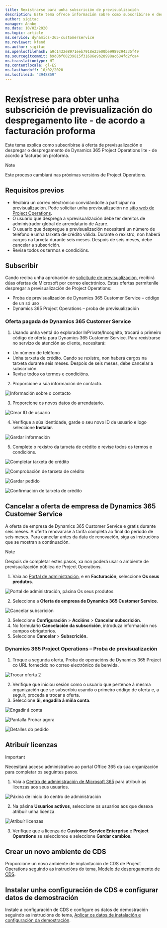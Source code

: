 ```yaml
---
title: Rexistrarse para unha subscrición de previsualización
description: Este tema ofrece información sobre como subscribirse e despregar o despregamento de Project Operations lite - de acordo a facturación proforma.
author: sigitac
manager: Annbe
ms.date: 10/02/2020
ms.topic: article
ms.service: dynamics-365-customerservice
ms.reviewer: kfend
ms.author: sigitac
ms.openlocfilehash: a9c1432e8971eeb7918e23e00be9989294335f49
ms.sourcegitcommit: b9d8bf00239815f31686e9b28998ac684fd2fca4
ms.translationtype: HT
ms.contentlocale: gl-ES
ms.lasthandoff: 10/02/2020
ms.locfileid: "3948859"
---
```

# <a name="sign-up-for-a-preview-subscription-for-lite-deployment--deal-to-proforma-invoicing"></a>Rexístrese para obter unha subscrición de previsualización do despregamento lite - de acordo a facturación proforma

Este tema explica como subscribirse á oferta de previsualización e despregar o despregamento de Dynamics 365 Project Operations lite - de acordo a facturación proforma.

> [!NOTE]
> Este proceso cambiará nas próximas versións de Project Operations.

## <a name="prerequisites"></a>Requisitos previos

- Recibirá un correo electrónico convidándolle a participar na previsualización. Pode solicitar unha previsualización no [sitio web de Project Operations](https://dynamics.microsoft.com/en-us/project-operations/overview/).
- O usuario que desprega a vprevisualización debe ter dereitos de administrador global de arrendatario de Azure.
- O usuario que despregue a previsualización necesitará un número de teléfono e unha tarxeta de crédito válida. Durante o rexistro, non haberá cargos na tarxeta durante seis meses. Despois de seis meses, debe cancelar a subscrición. 
- Revise todos os termos e condicións.

## <a name="subscribe"></a>Subscribir

Cando reciba unha aprobación de [solicitude de previsualización](https://forms.office.com/FormsPro/Pages/ResponsePage.aspx?id=v4j5cvGGr0GRqy180BHbR56j8lZs0FdAvwT75_WNFyxUMkRDV1NYQU5TNjE2VjhKOVBUNVg2R0s1NC4u), recibirá dúas ofertas de Microsoft por correo electrónico. Estas ofertas permítenlle despregar a previsualización de Project Operations:

- Proba de previsualización de Dynamics 365 Customer Service – código de un só uso
- Dynamics 365 Project Operations – proba de previsualización

### <a name="dynamics-365-customer-service-paid-offer"></a>Oferta pagada de Dynamics 365 Customer Service

1. Usando unha ventá do explorador InPrivate/Incognito, trocará o primeiro código de oferta para Dynamics 365 Customer Service. Para rexistrarse no servizo de atención ao cliente, necesitará:

- Un número de teléfono
- Unha tarxeta de crédito. Cando se rexistre, non haberá cargos na tarxeta durante seis meses. Despois de seis meses, debe cancelar a subscrición.
- Revise todos os termos e condicións.

2. Proporcione a súa información de contacto.

![Información sobre o contacto](./media/1ContactInformation.png)

3. Proporcione os novos datos do arrendatario.

![Crear ID de usuario](./media/2CreateUserID.png)

4. Verifique a súa identidade, garde o seu novo ID de usuario e logo seleccione **Instalar**.

![Gardar información](./media/3SaveInfo.png)

5. Complete o rexistro da tarxeta de crédito e revise todos os termos e condicións. 

![Completar tarxeta de crédito](./media/4CompleteCreditCard.png)

![Comprobación de tarxeta de crédito](./media/5CreditCardCheckout.png)

![Gardar pedido](./media/6SaveOrder.png)

![Confirmación de tarxeta de crédito](./media/7Confirmation.png)

## <a name="cancel-the-dynamics-365-customer-service-enterprise-offer"></a>Cancelar a oferta de empresa de Dynamics 365 Customer Service

A oferta de empresa de Dynamics 365 Customer Service e gratis durante seis meses. A oferta renovarase á tarifa completa ao final do período de seis meses. Para cancelar antes da data de renovación, siga as instrucións que se mostran a continuación. 

> [!NOTE]
> Despois de completar estes pasos, xa non poderá usar o ambiente de previsualización pública de Project Operations.

1. Vaia ao [Portal de administración](https://admin.microsoft.com/), e en **Facturación**, seleccione **Os seus produtos**.

![Portal de administración, páxina Os seus produtos](./media/8AdminPortal.png)

2. Seleccione a **Oferta de empresa de Dynamics 365 Customer Service**.

![Cancelar subscrición](./media/9CancelSubscription.png)

3. Seleccione **Configuración** > **Accións** > **Cancelar subscrición**.
4. No formulario **Cancelación da subscrición**, introduza información nos campos obrigatorios.
5. Seleccione **Cancelar** > **Subscrición.**

### <a name="dynamics-365-project-operations--preview-trial"></a>Dynamics 365 Project Operations – Proba de previsualización

1. Troque a segunda oferta, Proba de operacións de Dynamics 365 Project co URL fornecido no correo electrónico de benvida.

![Trocar oferta 2](./media/10RedeemOffer2.png)

2. Verifique que iniciou sesión como o usuario que pertence á mesma organización que se subscribiu usando o primeiro código de oferta e, a seguir, proceda a trocar a oferta. 
3. Seleccione **Si, engadila á miña conta**.

![Engadir á conta](./media/11AddToAccount.png)

![Pantalla Probar agora](./media/12TryNow.png)

![Detalles do pedido](./media/13Confirmation.png)

## <a name="assign-licenses"></a>Atribuír licenzas

> [!IMPORTANT]
> Necesitará acceso administrativo ao portal Office 365 da súa organización para completar os seguintes pasos.

1. Vaia a [Centro de administración de Microsoft 365](https://portal.office.com/) para atribuír as licenzas aos seus usuarios.

![Páxina de inicio do centro de administración](./media/14AdminPortal.png)

2. Na páxina **Usuarios activos**, seleccione os usuarios aos que desexa atribuír unha licenza.

![Atribuír licenzas](./media/15AssignLicenses.png)

3. Verifique que a licenza de **Customer Service Enterprise** e **Project Operations** se seleccionou e seleccione **Gardar cambios**.

## <a name="create-a-new-cds-environment"></a>Crear un novo ambiente de CDS

Proporcione un novo ambiente de implantación de CDS de Project Operations seguindo as instrucións do tema, [Modelo de despregamento de CDS](lite-deployment.md).

## <a name="install-a-cds-configuration-and-setup-demo-data"></a>Instalar unha configuración de CDS e configurar datos de demostración

Instale a configuración de CDS e configure os datos de demostración seguindo as instrucións do tema, [Aplicar os datos de instalación e configuración da demostración](lite-apply-demo-setup-config-data.md).
